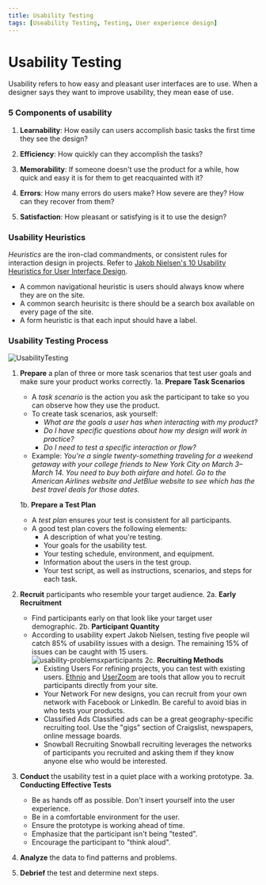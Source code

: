 ```yaml
---
title: Usability Testing
tags: [Useability Testing, Testing, User experience design]
---
```


# Usability Testing

Usability refers to how easy and pleasant user interfaces are to use. When a designer says they want to improve usability, they mean ease of use.

### 5 Components of usability

1. **Learnability**: How easily can users accomplish basic tasks the first time they see the design?

2. **Efficiency**: How quickly can they accomplish the tasks?

3. **Memorability**: If someone doesn't use the product for a while, how quick and easy it is for them to get reacquainted with it?

4. **Errors**: How many errors do users make? How severe are they? How can they recover from them?

5. **Satisfaction**: How pleasant or satisfying is it to use the design?



### Usability Heuristics

*Heuristics* are the iron-clad commandments, or consistent rules for interaction design in projects. Refer to [Jakob Nielsen's 10 Usability Heuristics for User Interface Design](https://www.nngroup.com/articles/ten-usability-heuristics/).

* A common navigational heuristic is users should always know where they are on the site. 
* A common search heurisitc is there should be a search box available on every page of the site.
* A form heuristic is that each input should have a label.

### Usability Testing Process

![UsabilityTesting](https://s3.amazonaws.com/ga-instruction/json/UXF/assets/unit-6/lesson1/testing_with_prototypes.png)

1. **Prepare** a plan of three or more task scenarios that test user goals and make sure your product works correctly.
     1a. **Prepare Task Scenarios**
    - A *task scenario* is the action you ask the participant to take so you can observe how they use the product.
    - To create task scenarios, ask yourself:
      - *What are the goals a user has when interacting with my product?*
      - *Do I have specific questions about how my design will work in practice?*
      - *Do I need to test a specific interaction or flow?*
    - Example: 
        *You're a single twenty-something traveling for a weekend getaway with your college friends to New York City on March 3–March 14. You need to buy both airfare and hotel. Go to the American Airlines website and JetBlue website to see which has the best travel deals for those dates.*
    
    1b. **Prepare a Test Plan**
    - A *test plan* ensures your test is consistent for all participants.
    - A good test plan covers the following elements:
        - A description of what you're testing.
        - Your goals for the usability test.
        - Your testing schedule, environment, and equipment.
        - Information about the users in the test group.
        - Your test script, as well as instructions, scenarios, and steps for each task.
2. **Recruit** participants who resemble your target audience.
    2a. **Early Recruitment**
    - Find participants early on that look like your target user demographic.
    2b. **Participant Quantity**
    - According to usability expert Jakob Nielsen, testing five people wil catch 85% of usability issues with a design. The remaining 15% of issues can be caught with 15 users.
    ![usability-problemsxparticipants](https://s3.amazonaws.com/ga-instruction/json/UXF/assets/unit-6/lesson1/number_of_usability_testers.png)
    2c. **Recruiting Methods**
        - Existing Users
        For refining projects, you can test with existing users. [Ethnio](https://ethn.io/) and [UserZoom](https://www.userzoom.com/) are tools that allow you to recruit participants directly from your site.
        - Your Network
        For new designs, you can recruit from your own network with Facebook or LinkedIn. Be careful to avoid bias in who tests your products.
        - Classified Ads
        Classified ads can be a great geography-specific recruiting tool. Use the "gigs" section of Craigslist, newspapers, online message boards.
        - Snowball Recruiting
        Snowball recruiting leverages the networks of participants you recruited and asking them if they know anyone else who would be interested.
3. **Conduct** the usability test in a quiet place with a working prototype.
    3a. **Conducting Effective Tests**
    - Be as hands off as possible. Don't insert yourself into the user experience.
    - Be in a comfortable environment for the user.
    - Ensure the prototype is working ahead of time.
    - Emphasize that the participant isn't being "tested".
    - Encourage the participant to "think aloud".
4. **Analyze** the data to find patterns and problems.
5. **Debrief** the test and determine next steps.
